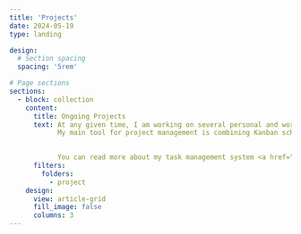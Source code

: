 ```yaml
---
title: 'Projects'
date: 2024-05-19
type: landing

design:
  # Section spacing
  spacing: '5rem'

# Page sections
sections:
  - block: collection
    content:
      title: Ongoing Projects
      text: At any given time, I am working on several personal and work-related projects.
            My main tool for project management is combining Kanban scheduling system with Obsdian Personal Information Management (PIM) to create a free automation system for my tasks.

            
            You can read more about my task management system <a href="https://drdianaty.com/blog/system/">here</a>, including how to set it up for yourself.
      filters:
        folders:
          - project
    design:
      view: article-grid
      fill_image: false
      columns: 3
---
```

